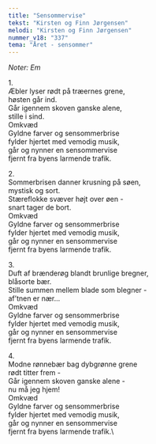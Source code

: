 ```yaml
---
title: "Sensommervise"
tekst: "Kirsten og Finn Jørgensen"
melodi: "Kirsten og Finn Jørgensen"
nummer_v18: "337"
tema: "Året - sensommer"
---
```

*Noter: Em*

1\.\
Æbler lyser rødt på træernes grene,\
høsten går ind.\
Går igennem skoven ganske alene,\
stille i sind.\
Omkvæd\
Gyldne farver og sensommerbrise\
fylder hjertet med vemodig musik,\
går og nynner en sensommervise\
fjernt fra byens larmende trafik.

2\.\
Sommerbrisen danner krusning på søen,\
mystisk og sort.\
Stæreflokke svæver højt over øen -\
snart tager de bort.\
Omkvæd\
Gyldne farver og sensommerbrise\
fylder hjertet med vemodig musik,\
går og nynner en sensommervise\
fjernt fra byens larmende trafik.

3\.\
Duft af brænderøg blandt brunlige bregner,\
blåsorte bær.\
Stille summen mellem blade som blegner -\
af’tnen er nær...\
Omkvæd\
Gyldne farver og sensommerbrise\
fylder hjertet med vemodig musik,\
går og nynner en sensommervise\
fjernt fra byens larmende trafik.

4\.\
Modne rønnebær bag dybgrønne grene\
rødt titter frem -\
Går igennem skoven ganske alene -\
nu må jeg hjem!\
Omkvæd\
Gyldne farver og sensommerbrise\
fylder hjertet med vemodig musik,\
går og nynner en sensommervise\
fjernt fra byens larmende trafik.\
